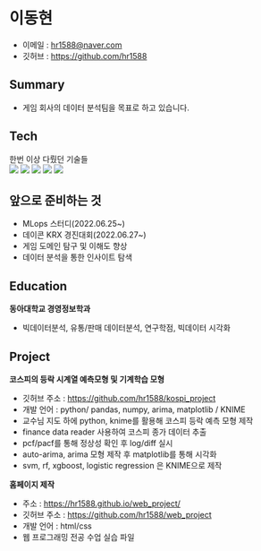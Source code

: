 # 이동현
- 이메일 : hr1588@naver.com
- 깃허브 : https://github.com/hr1588


## Summary
- 게임 회사의 데이터 분석팀을 목표로 하고 있습니다.

## Tech
한번 이상 다뤘던 기술들<br>
<img src="https://img.shields.io/badge/PYTHON-3776AB?style=for-the-badge&logo=python&logoColor=white">
<img src="https://img.shields.io/badge/R-276DC3?style=for-the-badge&logo=r&logoColor=white">
<img src="https://img.shields.io/badge/SQL-F80000?style=for-the-badge&logo=oracle&logoColor=white">
<img src="https://img.shields.io/badge/HTML-33FF33?style=for-the-badge&logo=oracle&logoColor=white">
<img src="https://img.shields.io/badge/CSS-009999?style=for-the-badge&logo=oracle&logoColor=white">

## 앞으로 준비하는 것
- MLops 스터디(2022.06.25~)
- 데이콘 KRX 경진대회(2022.06.27~)
- 게임 도메인 탐구 및 이해도 향상
- 데이터 분석을 통한 인사이트 탐색

## Education
**동아대학교 경영정보학과**
- 빅데이터분석, 유통/판매 데이터분석, 연구학점, 빅데이터 시각화

## Project
**코스피의 등락 시계열 예측모형 및 기계학습 모형**
- 깃허브 주소 : https://github.com/hr1588/kospi_project
- 개발 언어 : python/ pandas, numpy, arima, matplotlib / KNIME
- 교수님 지도 하에 python, knime를 활용해 코스피 등락 예측 모형 제작
- finance data reader 사용하여 코스피 종가 데이터 추출
- pcf/pacf를 통해 정상성 확인 후 log/diff 실시
- auto-arima, arima 모형 제작 후 matplotlib를 통해 시각화
- svm, rf, xgboost, logistic regression 은 KNIME으로 제작

**홈페이지 제작**
- 주소 : https://hr1588.github.io/web_project/
- 깃허브 주소 : https://github.com/hr1588/web_project
- 개발 언어 : html/css
- 웹 프로그래밍 전공 수업 실습 파일


